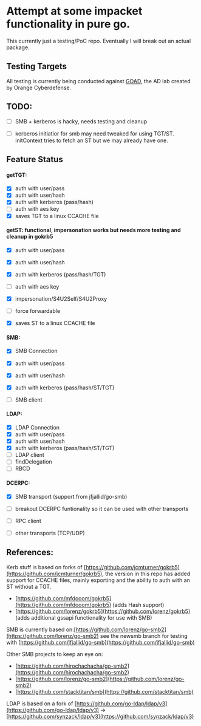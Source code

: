 

# Attempt at some impacket functionality in pure go.
This currently just a testing/PoC repo. Eventually I will break out an actual package. 


## Testing Targets
All testing is currently being conducted against [GOAD](https://github.com/Orange-Cyberdefense/GOAD), the AD lab created by Orange Cyberdefense.

## TODO:
- [ ] SMB + kerberos is hacky, needs testing and cleanup
- [ ] kerberos initiatior for smb may need tweaked for using TGT/ST. initContext tries to fetch an ST but we may already have one.


## Feature Status
#### getTGT: 
- [x] auth with user/pass
- [x] auth with user/hash
- [x] auth with kerberos (pass/hash)
- [ ] auth with aes key
- [x] saves TGT to a linux CCACHE file

 #### getST: functional, impersonation works but needs more testing and cleanup in gokrb5
- [x] auth with user/pass
- [x] auth with user/hash
- [x] auth with kerberos (pass/hash/TGT)
- [ ] auth with aes key
- [x] impersonation/S4U2Self/S4U2Proxy
- [ ] force forwardable
- [x] saves ST to a linux CCACHE file


#### SMB:
- [x] SMB Connection
- [x] auth with user/pass
- [x] auth with user/hash
- [x] auth with kerberos (pass/hash/ST/TGT)
- [ ] SMB client


#### LDAP:
- [x] LDAP Connection
- [x] auth with user/pass
- [x] auth with user/hash
- [x] auth with kerberos (pass/hash/ST/TGT)
- [ ] LDAP client
- [ ] findDelegation
- [ ] RBCD

#### DCERPC:
- [x] SMB transport (support from jfjallid/go-smb)
- [ ] breakout DCERPC funtionality so it can be used with other transports 
- [ ] RPC client
- [ ] other transports (TCP/UDP)


## References:
Kerb stuff is based on  forks of [https://github.com/jcmturner/gokrb5](https://github.com/jcmturner/gokrb5), the version in this repo has added support for CCACHE files, mainly exporting and the ability to auth with an ST without a TGT. 
 - [https://github.com/mfdooom/gokrb5](https://github.com/mfdooom/gokrb5) (adds Hash support)
 - [https://github.com/lorenz/gokrb5](https://github.com/lorenz/gokrb5) (adds additional gssapi functionality for use with SMB)

SMB is currently based on:[https://github.com/lorenz/go-smb2](https://github.com/lorenz/go-smb2) see the newsmb branch for testing with [https://github.com/jfjallid/go-smb](https://github.com/jfjallid/go-smb)

Other SMB projects to keep an eye on:
 - [https://github.com/hirochachacha/go-smb2](https://github.com/hirochachacha/go-smb2) 
 - [https://github.com/lorenz/go-smb2](https://github.com/lorenz/go-smb2)
 - [https://github.com/stacktitan/smb](https://github.com/stacktitan/smb)


LDAP is based on a fork of [https://github.com/go-ldap/ldap/v3](https://github.com/go-ldap/ldap/v3) -> [https://github.com/synzack/ldap/v3](https://github.com/synzack/ldap/v3)